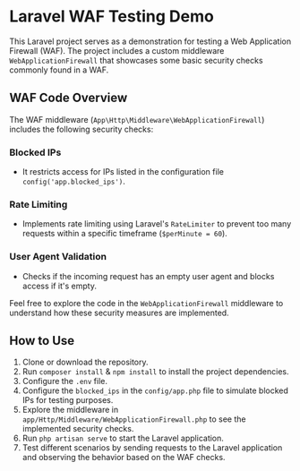 # Laravel WAF Testing Demo

This Laravel project serves as a demonstration for testing a Web Application Firewall (WAF). The project includes a custom middleware `WebApplicationFirewall` that showcases some basic security checks commonly found in a WAF.

## WAF Code Overview

The WAF middleware (`App\Http\Middleware\WebApplicationFirewall`) includes the following security checks:

### Blocked IPs
- It restricts access for IPs listed in the configuration file `config('app.blocked_ips')`.

### Rate Limiting
- Implements rate limiting using Laravel's `RateLimiter` to prevent too many requests within a specific timeframe (`$perMinute = 60`).

### User Agent Validation
- Checks if the incoming request has an empty user agent and blocks access if it's empty.

Feel free to explore the code in the `WebApplicationFirewall` middleware to understand how these security measures are implemented.

## How to Use

1. Clone or download the repository.
2. Run `composer install` & `npm install` to install the project dependencies.
3. Configure the `.env` file.
4. Configure the `blocked_ips` in the `config/app.php` file to simulate blocked IPs for testing purposes.
5. Explore the middleware in `app/Http/Middleware/WebApplicationFirewall.php` to see the implemented security checks.
6. Run `php artisan serve` to start the Laravel application.
7. Test different scenarios by sending requests to the Laravel application and observing the behavior based on the WAF checks.

